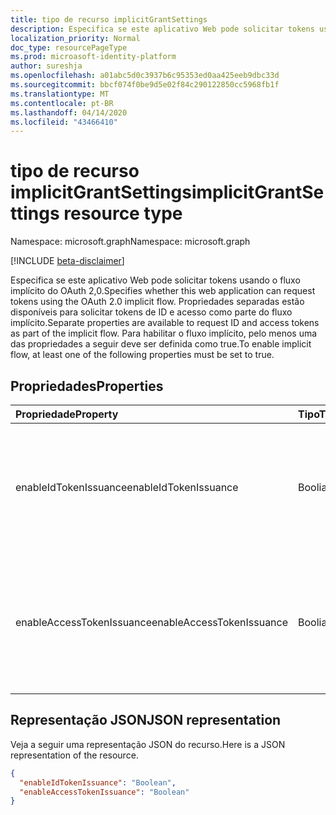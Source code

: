 ```yaml
---
title: tipo de recurso implicitGrantSettings
description: Especifica se este aplicativo Web pode solicitar tokens usando o fluxo implícito do OAuth 2,0. Propriedades separadas estão disponíveis para solicitar tokens de ID e acesso como parte do fluxo implícito. Para habilitar o fluxo implícito, pelo menos uma das propriedades a seguir deve ser definida como true.
localization_priority: Normal
doc_type: resourcePageType
ms.prod: microasoft-identity-platform
author: sureshja
ms.openlocfilehash: a01abc5d0c3937b6c95353ed0aa425eeb9dbc33d
ms.sourcegitcommit: bbcf074f0be9d5e02f84c290122850cc5968fb1f
ms.translationtype: MT
ms.contentlocale: pt-BR
ms.lasthandoff: 04/14/2020
ms.locfileid: "43466410"
---
```

# <a name="implicitgrantsettings-resource-type"></a><span data-ttu-id="9ca40-105">tipo de recurso implicitGrantSettings</span><span class="sxs-lookup"><span data-stu-id="9ca40-105">implicitGrantSettings resource type</span></span>

<span data-ttu-id="9ca40-106">Namespace: microsoft.graph</span><span class="sxs-lookup"><span data-stu-id="9ca40-106">Namespace: microsoft.graph</span></span>

[!INCLUDE [beta-disclaimer](../../includes/beta-disclaimer.md)]

<span data-ttu-id="9ca40-107">Especifica se este aplicativo Web pode solicitar tokens usando o fluxo implícito do OAuth 2,0.</span><span class="sxs-lookup"><span data-stu-id="9ca40-107">Specifies whether this web application can request tokens using the OAuth 2.0 implicit flow.</span></span> <span data-ttu-id="9ca40-108">Propriedades separadas estão disponíveis para solicitar tokens de ID e acesso como parte do fluxo implícito.</span><span class="sxs-lookup"><span data-stu-id="9ca40-108">Separate properties are available to request ID and access tokens as part of the implicit flow.</span></span> <span data-ttu-id="9ca40-109">Para habilitar o fluxo implícito, pelo menos uma das propriedades a seguir deve ser definida como true.</span><span class="sxs-lookup"><span data-stu-id="9ca40-109">To enable implicit flow, at least one of the following properties must be set to true.</span></span>

## <a name="properties"></a><span data-ttu-id="9ca40-110">Propriedades</span><span class="sxs-lookup"><span data-stu-id="9ca40-110">Properties</span></span>

| <span data-ttu-id="9ca40-111">Propriedade</span><span class="sxs-lookup"><span data-stu-id="9ca40-111">Property</span></span> | <span data-ttu-id="9ca40-112">Tipo</span><span class="sxs-lookup"><span data-stu-id="9ca40-112">Type</span></span> | <span data-ttu-id="9ca40-113">Descrição</span><span class="sxs-lookup"><span data-stu-id="9ca40-113">Description</span></span> |
|:---------|:-----|:------------|
|<span data-ttu-id="9ca40-114">enableIdTokenIssuance</span><span class="sxs-lookup"><span data-stu-id="9ca40-114">enableIdTokenIssuance</span></span>| <span data-ttu-id="9ca40-115">Booliano</span><span class="sxs-lookup"><span data-stu-id="9ca40-115">Boolean</span></span> | <span data-ttu-id="9ca40-116">Especifica se este aplicativo Web pode solicitar um token de ID usando o fluxo implícito do OAuth 2,0.</span><span class="sxs-lookup"><span data-stu-id="9ca40-116">Specifies whether this web application can request an ID token using the OAuth 2.0 implicit flow.</span></span>|
|<span data-ttu-id="9ca40-117">enableAccessTokenIssuance</span><span class="sxs-lookup"><span data-stu-id="9ca40-117">enableAccessTokenIssuance</span></span>| <span data-ttu-id="9ca40-118">Booliano</span><span class="sxs-lookup"><span data-stu-id="9ca40-118">Boolean</span></span> | <span data-ttu-id="9ca40-119">Especifica se este aplicativo Web pode solicitar um token de acesso usando o fluxo implícito do OAuth 2,0.</span><span class="sxs-lookup"><span data-stu-id="9ca40-119">Specifies whether this web application can request an access token using the OAuth 2.0 implicit flow.</span></span>|

## <a name="json-representation"></a><span data-ttu-id="9ca40-120">Representação JSON</span><span class="sxs-lookup"><span data-stu-id="9ca40-120">JSON representation</span></span>
<span data-ttu-id="9ca40-121">Veja a seguir uma representação JSON do recurso.</span><span class="sxs-lookup"><span data-stu-id="9ca40-121">Here is a JSON representation of the resource.</span></span>
<!-- {
  "blockType": "resource",
  "keyProperty": "id",
  "@odata.type": "microsoft.graph.implicitGrantSettings"
}-->
```json
{
  "enableIdTokenIssuance": "Boolean",
  "enableAccessTokenIssuance": "Boolean"
}

```

